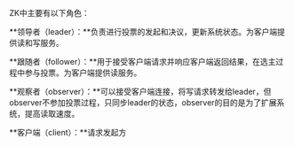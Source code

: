 ZK中主要有以下角色：

**领导者（leader）：**负责进行投票的发起和决议，更新系统状态。为客户端提供读和写服务。

**跟随者（follower）：**用于接受客户端请求并响应客户端返回结果，在选主过程中参与投票。为客户端提供读服务。

**观察者（observer）：**可以接受客户端连接，将写请求转发给leader，但observer不参加投票过程，只同步leader的状态，observer的目的是为了扩展系统，提高读取速度。

**客户端（client）：**请求发起方
